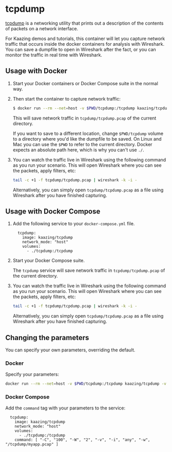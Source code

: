# tcpdump

[tcpdump](http://www.tcpdump.org/) is a networking utility that prints out a description of the contents of packets on a network interface.

For Kaazing demos and tutorials, this container will let you capture network traffic that occurs inside the docker containers for analysis with Wireshark. You can save a dumpfile to open in Wireshark after the fact, or you can monitor the traffic in real time with Wireshark.

## Usage with Docker

1. Start your Docker containers or Docker Compose suite in the normal way.

2. Then start the container to capture network traffic:

    ```bash
    $ docker run --rm --net=host -v $PWD/tcpdump:/tcpdump kaazing/tcpdump
    ```

    This will save network traffic in `tcpdump/tcpdump.pcap` of the current directory.

    If you want to save to a different location, change `$PWD/tcpdump` volume to a directory where you'd like the dumpfile to be saved. On Linux and Mac you can use the `$PWD` to refer to the current directory. Docker expects an absolute path here, which is why you can't use `./`.

3. You can watch the traffic live in Wireshark using the following command as you run your scenario. This will open Wireshark where you can see the packets, apply filters, etc:

    ```bash
    tail -c +1 -f tcpdump/tcpdump.pcap | wireshark -k -i -
    ```

    Alternatively, you can simply open `tcpdump/tcpdump.pcap` as a file using Wireshark after you have finished capturing.

## Usage with Docker Compose

1. Add the following service to your `docker-compose.yml` file.

    ```
      tcpdump:
        image: kaazing/tcpdump
        network_mode: "host"
        volumes:
          - ./tcpdump:/tcpdump
    ```

2. Start your Docker Compose suite.

   The `tcpdump` service will save network traffic in `tcpdump/tcpdump.pcap` of the current directory.

3. You can watch the traffic live in Wireshark using the following command as you run your scenario. This will open Wireshark where you can see the packets, apply filters, etc:

    ```bash
    tail -c +1 -f tcpdump/tcpdump.pcap | wireshark -k -i -
    ```

    Alternatively, you can simply open `tcpdump/tcpdump.pcap` as a file using Wireshark after you have finished capturing.

## Changing the parameters

You can specify your own parameters, overriding the default.

### Docker

Specify your parameters:

```bash
docker run --rm --net=host -v $PWD/tcpdump:/tcpdump kaazing/tcpdump -v -i any -w myapp.pcap
```

### Docker Compose

Add the `command` tag with your parameters to the service:

```
  tcpdump:
    image: kaazing/tcpdump
    network_mode: "host"
    volumes:
      - ./tcpdump:/tcpdump
    command: [ "-C", "100", "-W", "2", "-v", "-i", "any", "-w", "/tcpdump/myapp.pcap" ]
```
